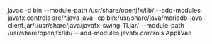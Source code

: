 javac -d bin --module-path /usr/share/openjfx/lib/ --add-modules javafx.controls src/*.java
java -cp bin:/usr/share/java/mariadb-java-client.jar/:/usr/share/java/javafx-swing-11.jar/ --module-path /usr/share/openjfx/lib/ --add-modules javafx.controls AppliVae  
